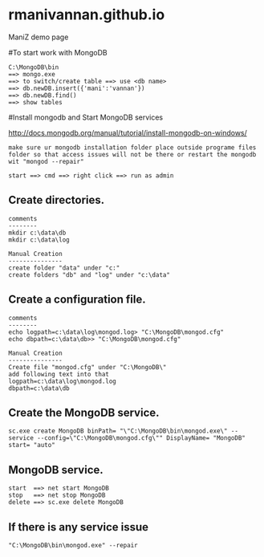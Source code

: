 rmanivannan.github.io
=====================

ManiZ demo page


#To start work with MongoDB


```
C:\MongoDB\bin
==> mongo.exe
==> to switch/create table ==> use <db name>
==> db.newDB.insert({'mani':'vannan'})
==> db.newDB.find()
==> show tables
```

#Install mongodb and Start MongoDB services

http://docs.mongodb.org/manual/tutorial/install-mongodb-on-windows/

```
make sure ur mongodb installation folder place outside programe files folder so that access issues will not be there or restart the mongodb wit "mongod --repair"

start ==> cmd ==> right click ==> run as admin
```

Create directories.
------------------
```
comments
--------
mkdir c:\data\db
mkdir c:\data\log

Manual Creation
---------------
create folder "data" under "c:"
create folders "db" and "log" under "c:\data"
```

Create a configuration file.
----------------------------
```
comments
--------
echo logpath=c:\data\log\mongod.log> "C:\MongoDB\mongod.cfg"
echo dbpath=c:\data\db>> "C:\MongoDB\mongod.cfg"

Manual Creation
---------------
Create file "mongod.cfg" under "C:\MongoDB\"
add following text into that
logpath=c:\data\log\mongod.log
dbpath=c:\data\db
```


Create the MongoDB service.
---------------------------
```
sc.exe create MongoDB binPath= "\"C:\MongoDB\bin\mongod.exe\" --service --config=\"C:\MongoDB\mongod.cfg\"" DisplayName= "MongoDB" start= "auto"
```

MongoDB service.
--------------------------
```
start  ==> net start MongoDB
stop   ==> net stop MongoDB
delete ==> sc.exe delete MongoDB
```


If there is any service issue 
------------------------------
```
"C:\MongoDB\bin\mongod.exe" --repair
```


